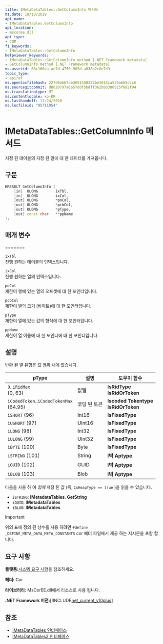```yaml
---
title: IMetaDataTables::GetColumnInfo 메서드
ms.date: 10/10/2019
api_name:
- IMetaDataTables.GetColumnInfo
api_location:
- mscoree.dll
api_type:
- COM
f1_keywords:
- IMetaDataTables::GetColumnInfo
helpviewer_keywords:
- IMetaDataTables::GetColumnInfo method [.NET Framework metadata]
- GetColumnInfo method [.NET Framework metadata]
ms.assetid: 68c160ea-ae7d-4750-985d-a038b2c8e7d9
topic_type:
- apiref
ms.openlocfilehash: 227d9ab67ab3091508232be3018ca520a6b5dcc6
ms.sourcegitcommit: d8020797a6657d0fbbdff362b80300815f682f94
ms.translationtype: MT
ms.contentlocale: ko-KR
ms.lasthandoff: 11/24/2020
ms.locfileid: "95711054"
---
```

# <a name="imetadatatablesgetcolumninfo-method"></a>IMetaDataTables::GetColumnInfo 메서드

지정 된 테이블의 지정 된 열에 대 한 데이터를 가져옵니다.  
  
## <a name="syntax"></a>구문  
  
```cpp  
HRESULT GetColumnInfo (
    [in]  ULONG        ixTbl,  
    [in]  ULONG        ixCol,  
    [out] ULONG        *poCol,  
    [out] ULONG        *pcbCol,  
    [out] ULONG        *pType,  
    [out] const char   **ppName  
);  
```  
  
## <a name="parameters"></a>매개 변수

=======

 `ixTbl`  
 진행 원하는 테이블의 인덱스입니다.  
  
 `ixCol`  
 진행 원하는 열의 인덱스입니다.  
  
 `poCol`  
 제한이 행에 있는 열의 오프셋에 대 한 포인터입니다.  
  
 `pcbCol`  
 제한이 열의 크기 (바이트)에 대 한 포인터입니다.  
  
 `pType`  
 제한이 열에 있는 값의 형식에 대 한 포인터입니다.  
  
 `ppName`  
 제한이 열 이름에 대 한 포인터에 대 한 포인터입니다.  

## <a name="remarks"></a>설명

반환 된 열 유형은 값 범위 내에 있습니다.

| pType                    | 설명   | 도우미 함수                   |
|--------------------------|---------------|-----------------------------------|
| `0`..`iRidMax`<br>(0, 63)   | 없앨           | **IsRidType**<br>**IsRidOrToken** |
| `iCodedToken`..`iCodedTokenMax`<br>(64.95) | 코딩 된 토큰 | **Iscoded Tokentype** <br>**IsRidOrToken** |
| `iSHORT` (96)            | Int16         | **IsFixedType**                   |
| `iUSHORT` (97)           | UInt16        | **IsFixedType**                   |
| `iLONG` (98)             | Int32         | **IsFixedType**                   |
| `iULONG` (99)            | UInt32        | **IsFixedType**                   |
| `iBYTE` (100)            | Byte          | **IsFixedType**                   |
| `iSTRING` (101)          | String        | **I박 Aptype**                    |
| `iGUID` (102)            | GUID          | **I박 Aptype**                    |
| `iBLOB` (103)            | Blob          | **I박 Aptype**                    |

다음을 사용 하 여 *힙에* 저장 된 값 (즉, `IsHeapType == true` )을 읽을 수 있습니다.

- `iSTRING`: **IMetadataTables. GetString**
- `iGUID`: **IMetadataTables**
- `iBLOB`: **IMetadataTables**

> [!IMPORTANT]
> 위의 표에 정의 된 상수를 사용 하려면 `#define _DEFINE_META_DATA_META_CONSTANTS` *cor* 헤더 파일에서 제공 하는 지시문을 포함 합니다.

## <a name="requirements"></a>요구 사항  

 **플랫폼:**[시스템 요구 사항](../../get-started/system-requirements.md)을 참조하세요.  
  
 **헤더:** Cor  
  
 **라이브러리:** MsCorEE.dll에서 리소스로 사용 됩니다.  
  
 **.NET Framework 버전:**[!INCLUDE[net_current_v10plus](../../../../includes/net-current-v10plus-md.md)]  
  
## <a name="see-also"></a>참조

- [IMetaDataTables 인터페이스](imetadatatables-interface.md)
- [IMetaDataTables2 인터페이스](imetadatatables2-interface.md)
